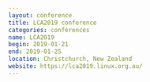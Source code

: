 ```yaml
---
layout: conference
title: LCA2019 conference
categories: conferences
name: LCA2019
begin: 2019-01-21
end: 2019-01-25
location: Christchurch, New Zealand
website: https://lca2019.linux.org.au/
---
```

